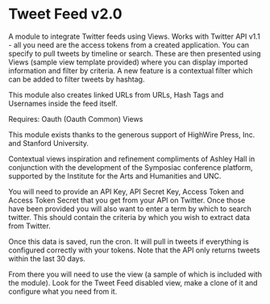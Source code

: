 Tweet Feed v2.0
==========

A module to integrate Twitter feeds using Views. Works with Twitter API v1.1 - all you need are the access tokens from a created application. You can specify to pull tweets by timeline or search. These are then presented using Views (sample view template provided) where you can display imported information and filter by criteria. A new feature is a contextual filter which can be added to filter tweets by hashtag.

This module also creates linked URLs from URLs, Hash Tags and Usernames inside the feed itself.

Requires:
Oauth (Oauth Common)
Views

This module exists thanks to the generous support of HighWire Press, Inc. and Stanford University.

Contextual views inspiration and refinement compliments of Ashley Hall in conjunction with the development of the Symposiac conference platform, supported by the Institute for the Arts and Humanities and UNC.

You will need to provide an API Key, API Secret Key, Access Token and Access Token Secret that you get from your API on Twitter. Once those have been provided you will also want to enter a term by which to search twitter. This should contain the criteria by which you wish to extract data from Twitter.

Once this data is saved, run the cron. It will pull in tweets if everything is configured correctly with your tokens. Note that the API only returns tweets within the last 30 days.

From there you will need to use the view (a sample of which is included with the module). Look for the Tweet Feed disabled view, make a clone of it and configure what you need from it.